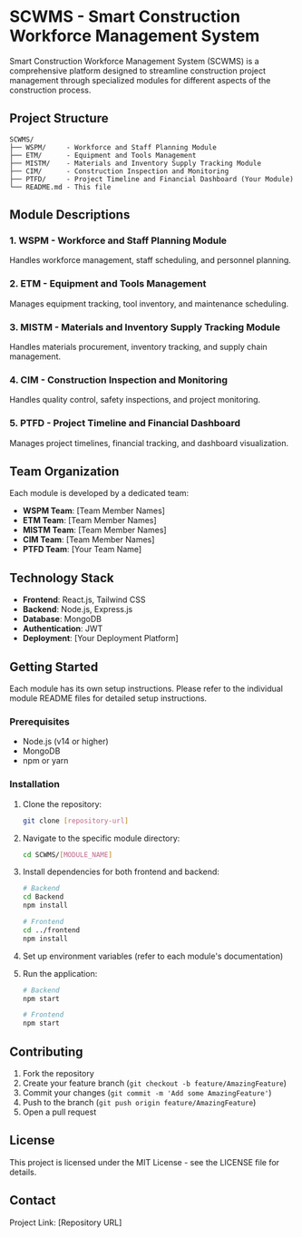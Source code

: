 # SCWMS - Smart Construction Workforce Management System

Smart Construction Workforce Management System (SCWMS) is a comprehensive platform designed to streamline construction project management through specialized modules for different aspects of the construction process.

## Project Structure

```
SCWMS/
├── WSPM/     - Workforce and Staff Planning Module
├── ETM/      - Equipment and Tools Management
├── MISTM/    - Materials and Inventory Supply Tracking Module
├── CIM/      - Construction Inspection and Monitoring
├── PTFD/     - Project Timeline and Financial Dashboard (Your Module)
└── README.md - This file
```

## Module Descriptions

### 1. WSPM - Workforce and Staff Planning Module
Handles workforce management, staff scheduling, and personnel planning.

### 2. ETM - Equipment and Tools Management
Manages equipment tracking, tool inventory, and maintenance scheduling.

### 3. MISTM - Materials and Inventory Supply Tracking Module
Handles materials procurement, inventory tracking, and supply chain management.

### 4. CIM - Construction Inspection and Monitoring
Handles quality control, safety inspections, and project monitoring.

### 5. PTFD - Project Timeline and Financial Dashboard
Manages project timelines, financial tracking, and dashboard visualization.

## Team Organization

Each module is developed by a dedicated team:
- **WSPM Team**: [Team Member Names]
- **ETM Team**: [Team Member Names]
- **MISTM Team**: [Team Member Names]
- **CIM Team**: [Team Member Names]
- **PTFD Team**: [Your Team Name]

## Technology Stack

- **Frontend**: React.js, Tailwind CSS
- **Backend**: Node.js, Express.js
- **Database**: MongoDB
- **Authentication**: JWT
- **Deployment**: [Your Deployment Platform]

## Getting Started

Each module has its own setup instructions. Please refer to the individual module README files for detailed setup instructions.

### Prerequisites

- Node.js (v14 or higher)
- MongoDB
- npm or yarn

### Installation

1. Clone the repository:
   ```bash
   git clone [repository-url]
   ```

2. Navigate to the specific module directory:
   ```bash
   cd SCWMS/[MODULE_NAME]
   ```

3. Install dependencies for both frontend and backend:
   ```bash
   # Backend
   cd Backend
   npm install
   
   # Frontend
   cd ../frontend
   npm install
   ```

4. Set up environment variables (refer to each module's documentation)

5. Run the application:
   ```bash
   # Backend
   npm start
   
   # Frontend
   npm start
   ```

## Contributing

1. Fork the repository
2. Create your feature branch (`git checkout -b feature/AmazingFeature`)
3. Commit your changes (`git commit -m 'Add some AmazingFeature'`)
4. Push to the branch (`git push origin feature/AmazingFeature`)
5. Open a pull request

## License

This project is licensed under the MIT License - see the LICENSE file for details.

## Contact

Project Link: [Repository URL]